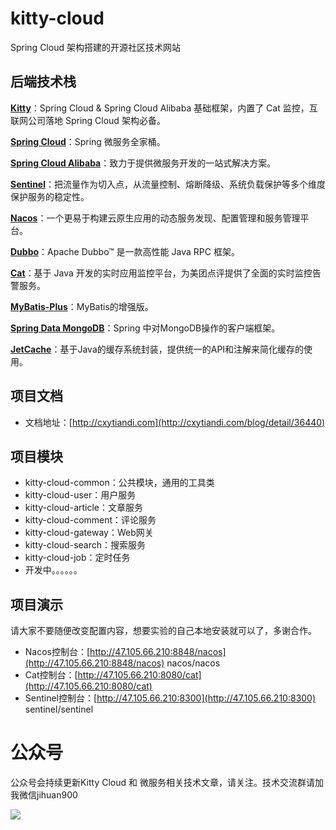 # kitty-cloud
Spring Cloud 架构搭建的开源社区技术网站


## 后端技术栈

**[Kitty](https://github.com/yinjihuan/kitty)**：Spring Cloud & Spring Cloud Alibaba 基础框架，内置了 Cat 监控，互联网公司落地 Spring Cloud 架构必备。

**[Spring Cloud](https://spring.io/projects/spring-cloud)**：Spring 微服务全家桶。

**[Spring Cloud Alibaba](https://github.com/alibaba/spring-cloud-alibaba)**：致力于提供微服务开发的一站式解决方案。

**[Sentinel](https://github.com/alibaba/Sentinel)**：把流量作为切入点，从流量控制、熔断降级、系统负载保护等多个维度保护服务的稳定性。

**[Nacos](https://github.com/alibaba/Nacos)**：一个更易于构建云原生应用的动态服务发现、配置管理和服务管理平台。

**[Dubbo](https://github.com/apache/dubbo)**：Apache Dubbo™ 是一款高性能 Java RPC 框架。

**[Cat](https://github.com/dianping/cat)**：基于 Java 开发的实时应用监控平台，为美团点评提供了全面的实时监控告警服务。

**[MyBatis-Plus](https://mp.baomidou.com)**：MyBatis的增强版。

**[Spring Data MongoDB](https://spring.io/projects/spring-data-mongodb)**：Spring 中对MongoDB操作的客户端框架。

**[JetCache](https://github.com/alibaba/jetcache)**：基于Java的缓存系统封装，提供统一的API和注解来简化缓存的使用。

## 项目文档

* 文档地址：[http://cxytiandi.com](http://cxytiandi.com/blog/detail/36440)

## 项目模块

* kitty-cloud-common：公共模块，通用的工具类
* kitty-cloud-user：用户服务
* kitty-cloud-article：文章服务
* kitty-cloud-comment：评论服务
* kitty-cloud-gateway：Web网关
* kitty-cloud-search：搜索服务
* kitty-cloud-job：定时任务
* 开发中。。。。。。

## 项目演示

请大家不要随便改变配置内容，想要实验的自己本地安装就可以了，多谢合作。

* Nacos控制台：[http://47.105.66.210:8848/nacos](http://47.105.66.210:8848/nacos) nacos/nacos
* Cat控制台：[http://47.105.66.210:8080/cat](http://47.105.66.210:8080/cat)
* Sentinel控制台：[http://47.105.66.210:8300](http://47.105.66.210:8300) sentinel/sentinel

# 公众号

公众号会持续更新Kitty Cloud 和 微服务相关技术文章，请关注。技术交流群请加我微信jihuan900

![](http://file.cxytiandi.com/2685774-17a60e1ead7fd232.png)


